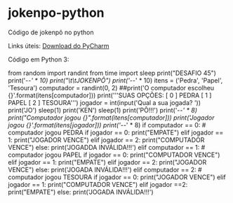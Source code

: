 # jokenpo-python
Código de jokenpô no python

Links úteis:
[Download do PyCharm](https://www.jetbrains.com/pt-br/pycharm/)

Código em Python 3: 

from random import randint
from time import sleep
print("DESAFIO 45")
print('-*-' * 10)
print("\t\tJOKENPÔ")
print('-*-' * 10)
itens = ('Pedra', 'Papel', 'Tesoura')
computador = randint(0, 2)
##print('O computador escolheu {}'.format(itens[computador]))
print('''SUAS OPÇÕES:
[ 0 ] PEDRA
[ 1 ] PAPEL
[ 2 ] TESOURA''')
jogador = int(input('Qual a sua jogada? '))
print('JO')
sleep(1)
print('KEN')
sleep(1)
print('PÔ!!!')
print('-*-' * 8)
print("Computador jogou {}".format(itens[computador]))
print('Jogador jogou {}'.format(itens[jogador]))
print('-*-' * 8)
if computador == 0: # computador jogou PEDRA
    if jogador == 0:
        print("EMPATE")
    elif jogador == 1:
        print("JOGADOR VENCE")
    elif jogador == 2:
        print("COMPUTADOR VENCE")
    else:
        print('JOGADDA INVÁLIDA!!!')
elif computador == 1: # computador jogou PAPEL
    if jogador == 0:
        print("COMPUTADOR VENCE")
    elif jogador == 1:
        print("EMPATE")
    elif jogador == 2:
        print("JOGADOR VENCE")
    else:
        print('JOGADA INVÁLIDA!!!')
elif computador == 2: # computador jogou TESOURA
    if jogador == 0:
        print("JOGADOR VENCE")
    elif jogador == 1:
        print("COMPUTADOR VENCE")
    elif jogador ==2:
        print("EMPATE")
    else:
        print('JOGADA INVÁLIDA!!!')
